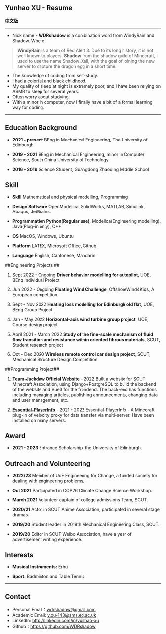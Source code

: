 ## Yunhao XU - Resume ##

**[中文版][1]**

----------

 - Nick name - **WDRshadow** is a combination word from WindyRain and Shadow. Where

> **WindyRain** is a team of Red Alert 3. Due to its long history, it is not well known to players.
> **Shadow** from the shadow guild of Minecraft, I used to use the name Shadow_Xall, with the goal of joining the new server to capture the dragon egg in a short time.

 - The knowledge of coding from self-study.
 - I had a colorful and black childhood.
 - My quality of sleep at night is extremely poor, and I have been relying on ASMR to sleep for several years.
 - Often worry about studying.
 - With a minor in computer, now I finally have a bit of a formal learning way for coding.

----------

## Education Background ##

 - **2021 - present** BEng in Mechanical Engineering, The University of Edinburgh

 - **2019 - 2021** BEng in Mechanical Engineering, minor in Computer Science, South China University of Technology

 - **2016 - 2019** Science Student, Guangdong Zhaoqing Middle School


## Skill ##

 - **Skill** Mathematical and physical modelling, Programming

 - **Design Software** OpenModelica, SolidWorks, MATLAB, Simulink, Abaqus, JetBrains.

 - **Programmation**  **Python(Regular use)**, Modelica(Engineering modelling), Java(Plug-in only), C++


 - **OS** MacOS, Windows, Ubuntu

 - **Platform** LATEX, Microsoft Office, Github

 - **Language** English, Cantonese, Mandarin


##Engineering Projects ##

 1. Sept 2022 - Ongoing 
**Driver behavior modelling for autopilot**, UOE, BEng Individual Project

 2. Jun 2022 - Ongoing 
**Floating Wind Challenge**, OffshoreWind4Kids, A European competition

 3. Sept - Nov 2022
**Heating loss modelling for Edinburgh old flat**, UOE, BEng Group Project

 4. Jan - May 2022
**Horizontal-axis wind turbine group project**, UOE, Course design project

 5. April 2021 - March 2022
**Study of the fine-scale mechanism of fluid flow transition and resistance within oriented fibrous materials**, SCUT, Student research project

 6. Oct - Dec 2020
**Wireless remote control car design project**, SCUT, Mechanical Structure Design Competition

##Programming Project##

 1. [**Team-Jackdaw Official Website**][2] - 2022
Built a website for SCUT Minecraft Association, using Django+PostgreSQL to build the backend of the website and Vue3 for the frondend. The back-end has functions including managing articles, publishing announcements, changing data and user management, etc.

 2. [**Essential-PlayerInfo**][3] - 2021 - 2022
Essential-PlayerInfo - A Minecraft plug-in of velocity proxy for data transfer via multi-server. Have been installed on many servers.



## Award ##

 - **2021 - 2023** Entrance Scholarship, the University of Edinburgh.

## Outreach and Volunteering ##

 - **2022/23** Member of UoE Engineering for Change, a funded society for dealing with engineering problems.

 - **Oct 2021** Participated in COP26 Climate Change Science Workshop.

 - **March 2021** Volunteer captain of college admissions Team, SCUT.

 - **2020/21** Actor in SCUT Anime Association, participated in several stage dramas.

 - **2019/20** Student leader in 2019th Mechanical Engineering Class, SCUT.

 - **2019/20** Editor in SCUT Weibo Association, have a year of advertisement writing experience.

## Interests ##

 - **Musical Instruments:** Erhu

 - **Sport:** Badminton and Table Tennis

----------

## Contact ##

 - Personal Email：wdrshadow@gmail.com
 - Academic Email: y.xu-143@sms.ed.ac.uk
 - LinkedIn: http://linkedin.com/in/yunhao-xu
 - Github：https://github.com/WDRshadow


  [1]: https://github.com/WDRshadow
  [2]: http://mc.ussjackdaw.com
  [3]: https://www.github.com/Team-Jackdaw/Essential-PlayerInfo
